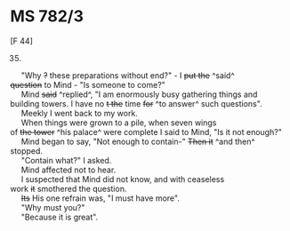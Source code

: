 # MS 782/3

[F 44]

35. 

&nbsp;&nbsp;&nbsp;&nbsp;&nbsp;"Why ~~?~~ these preparations without end?" - I ~~put the~~ ^said^ \
~~question~~ to Mind - "Is someone to come?" \
&nbsp;&nbsp;&nbsp;&nbsp;&nbsp;Mind ~~said~~ ^replied^, "I am enormously busy gathering things and \
building towers. I have no ~~t the~~ time ~~for~~ ^to answer^ such questions". \
&nbsp;&nbsp;&nbsp;&nbsp;&nbsp;Meekly I went back to my work. \
&nbsp;&nbsp;&nbsp;&nbsp;&nbsp;When things were grown to a pile, when seven wings \
of ~~the tower~~ ^his palace^ were complete I said to Mind, "Is it not enough?" \
&nbsp;&nbsp;&nbsp;&nbsp;&nbsp;Mind began to say, "Not enough to contain-" ~~Then it~~ ^and then^ \
stopped. \
&nbsp;&nbsp;&nbsp;&nbsp;&nbsp;"Contain what?" I asked. \
&nbsp;&nbsp;&nbsp;&nbsp;&nbsp;Mind affected not to hear. \
&nbsp;&nbsp;&nbsp;&nbsp;&nbsp;I suspected that Mind did not know, and with ceaseless \
work ~~it~~ smothered the question. \
&nbsp;&nbsp;&nbsp;&nbsp;&nbsp;~~Its~~ His one refrain was, "I must have more". \
&nbsp;&nbsp;&nbsp;&nbsp;&nbsp;"Why must you?" \
&nbsp;&nbsp;&nbsp;&nbsp;&nbsp;"Because it is great". 
